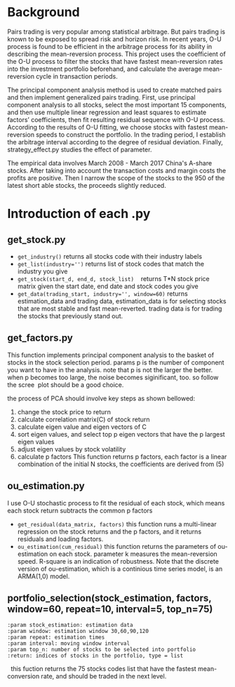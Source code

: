 # Background
Pairs trading is very popular among statistical arbitrage. But pairs trading is known to be exposed to spread risk and horizon risk. In recent years, O-U process is found to be efficient in the arbitrage process for its ability in describing the mean-reversion process. This project uses the coefficient of the O-U process to filter the stocks that have fastest mean-reversion rates into the investment portfolio beforehand, and calculate the average mean-reversion cycle in transaction periods. 

The principal component analysis method is used to create matched pairs and then implement generalized pairs trading. First, use principal component analysis to all stocks, select the most important 15 components, and then use multiple linear regression and least squares to estimate factors’ coefficients, then fit resulting residual sequence with O-U process. According to the results of O-U fitting, we choose stocks with fastest mean-reversion speeds to construct the portfolio. In the trading period, I establish the arbitrage interval according to the degree of residual deviation. Finally, strategy_effect.py studies the effect of parameter.

The empirical data involves March 2008 - March 2017 China's A-share stocks. After taking into account the transaction costs and margin costs the profits are positive. Then I narrow the scope of the stocks to the 950 of the latest short able stocks, the proceeds slightly reduced. 


# Introduction of each .py
## get_stock.py
  - `get_industry()`
    returns all stocks code with their industry labels
  - `get_list(industry='')`
    returns list of stock codes that match the industry you give
  - `get_stock(start_d, end_d, stock_list)`
    returns T*N stock price matrix given the start date, end date and stock codes you give
  - `get_data(trading_start, industry='', window=60)`
    returns estimation_data and trading data, estimation_data is for selecting stocks that are most stable and fast mean-reverted. trading data is for trading the stocks that previously stand out.
    
## get_factors.py
This function implements principal component analysis to the basket of stocks in the stock selection period.
params p is the number of component you want to have in the analysis. note that p is not the larger the better. when p becomes too large, the noise becomes siginificant, too. so follow the scree  plot should be a good choice.

the process of PCA should involve key steps as shown bellowed:
1. change the stock price to return
2. calculate correlation matrix(C) of stock return
3. calculate eigen value and eigen vectors of C 
4. sort eigen values, and select top p eigen vectors that have the p largest eigen values
5. adjust eigen values by stock volatility
6. calculate p factors
This function returns p factors, each factor is a linear combination of the initial N stocks, the coefficients are derived from (5)  

## ou_estimation.py
I use O-U stochastic process to fit the residual of each stock, which means each stock return subtracts the common p factors
  - `get_residual(data_matrix, factors)`
    this function runs a multi-linear regression on the stock returns and the p factors, and it returns residuals and loading factors.
  - `ou_estimation(cum_residual)`
    this function returns the parameters of ou-estimation on each stock. parameter k measures the mean-reversion speed. R-square is an indication of robustness. Note that the discrete version of ou-estimation, which is a continious time series model, is an ARMA(1,0) model.
    
## portfolio_selection(stock_estimation, factors, window=60, repeat=10, interval=5, top_n=75)
    :param stock_estimation: estimation data
    :param window: estimation window 30,60,90,120
    :param repeat: estimation times
    :param interval: moving window interval
    :param top_n: number of stocks to be selected into portfolio
    :return: indices of stocks in the portfolio, type = list
   this fuction returns the 75 stocks codes list that have the fastest mean-conversion rate, and should be traded in the next level.
